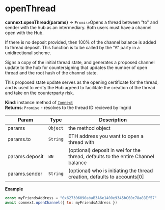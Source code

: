 # openThread

**connext.openThread\(**params**\)** ⇒ `Promise`Opens a thread between "to" and sender with the hub as an intermediary. Both users must have a channel open with the Hub.

If there is no deposit provided, then 100% of the channel balance is added to thread deposit. This function is to be called by the "A" party in a unidirectional scheme.

Signs a copy of the initial thread state, and generates a proposed channel update to the hub for countersigning that updates the number of open thread and the root hash of the channel state.

This proposed state update serves as the opening certificate for the thread, and is used to verify the Hub agreed to facilitate the creation of the thread and take on the counterparty risk.

**Kind**: instance method of [`Connext`](./#Connext)  
**Returns**: `Promise` - resolves to the thread ID recieved by Ingrid

| Param | Type | Description |
| --- | --- | --- |
| params | `Object` | the method object |
| params.to | `String` | ETH address you want to open a thread with |
| params.deposit | `BN` | \(optional\) deposit in wei for the thread, defaults to the entire Channel balance |
| params.sender | `String` | \(optional\) who is initiating the thread creation, defaults to accounts\[0\] |

**Example**

```javascript
const myFriendsAddress = "0x627306090abaB3A6e1400e9345bC60c78a8BEf57"
await connext.openChannel({ to: myFriendsAddress })
```

